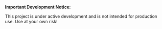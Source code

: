**Important Development Notice:**

This project is under active development and is not intended for production use. Use at your own risk!